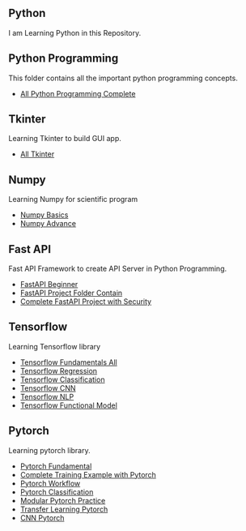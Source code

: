 ## Python

I am Learning Python in this Repository.

## Python Programming

This folder contains all the important python programming concepts.

- [All Python Programming Complete](./Python%20Programming/)

## Tkinter

Learning Tkinter to build GUI app.

- [All Tkinter](./tkinter/)

## Numpy

Learning Numpy for scientific program

- [Numpy Basics](./numpy/basics01.ipynb)
- [Numpy Advance](./numpy/advance01.ipynb)

## Fast API

Fast API Framework to create API Server in Python Programming.

- [FastAPI Beginner](./Fast%20API/Learn%20Fast%20API/)
- [FastAPI Project Folder Contain](./Fast%20API/FastAPI%20Project%20Structure/)
- [Complete FastAPI Project with Security](./Fast%20API/FastAPI%20Project/)

## Tensorflow

Learning Tensorflow library

- [Tensorflow Fundamentals All](./tensorflow/tensorflow_fundamentals/)
- [Tensorflow Regression](./tensorflow/neural_network_regression/)
- [Tensorflow Classification](./tensorflow/neural_networks_classification/)
- [Tensorflow CNN](./tensorflow/convolutional_neural_network/)
- [Tensorflow NLP](./tensorflow/natural_language_proceessing/)
- [Tensorflow Functional Model](./tensorflow/Keras_functional_model.ipynb)

## Pytorch

Learning pytorch library.

- [Pytorch Fundamental](./Pytorch/Pytorch%20Fundamentals/)
- [Complete Training Example with Pytorch](./Pytorch/Begineer%20Concepts/MLP_Complete_Training_Flow.ipynb)
- [Pytorch Workflow](./Pytorch/Pytorch%20workflow/)
- [Pytorch Classification](./Pytorch/Classification/)
- [Modular Pytorch Practice](./Pytorch/Modular/)
- [Transfer Learning Pytorch](./Pytorch/Transfer%20Learning/)
- [CNN Pytorch](./Pytorch/CNN/)

